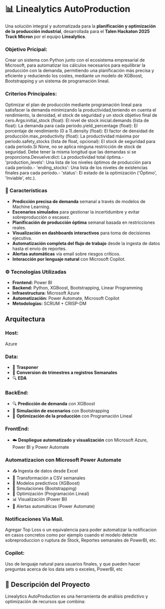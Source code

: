 # 📊 Linealytics AutoProduction

Una solución integral y automatizada para la **planificación y optimización de la producción industrial**, desarrollada para el **Talen Hackaton 2025 Track Micron** por el equipo **Linealytics**.


### Objetivo Pricipal:

Crear un sistema con Python junto con el ecosistema empresarial de Microsoft, para automatizar los cálculos necesarios para equilibrar la producción con la demanda, permitiendo una planificación más precisa y eficiente y reduciendo los costes, mediante un modelo de XGBoost, Bootstrapping y un sistema de programación lineal.


###  Criterios Principales:

Optimizar el plan de producción mediante programación lineal para satisfacer la demanda minimizando la productividad,teniendo en cuenta el rendimiento, la densidad, el stock de seguridad y un stock objetivo final de cero.Args:initial_stock (float): El nivel de stock inicial.demands (lista de float): La demanda para cada periodo.yield_percentage (float): El porcentaje de rendimiento (0 a 1).density (float): El factor de densidad de producción.max_productivity (float): La productividad máxima por periodo.safety_stocks (lista de float, opcional): El stock de seguridad para cada periodo.Si None, no se aplica ninguna restricción de stock de seguridad.  Debe tener la misma longitud que las demandas si se proporciona.Devuelve:dict: La productividad total óptima.- 'production_levels': Una lista de los niveles óptimos de producción para cada período.- 'ending_stocks': Una lista de los niveles de existencias finales para cada período.- 'status': El estado de la optimización ('Óptimo', 'Inviable', etc.).


### 🚀 Características

- **Predicción precisa de demanda** semanal a través de modelos de Machine Learning.
- **Escenarios simulados** para gestionar la incertidumbre y evitar sobreproducción o escasez.
- **Planificación de producción óptima** semanal basada en restricciones reales.
- **Visualización en dashboards interactivos** para toma de decisiones ejecutiva.
- **Automatización completa del flujo de trabajo** desde la ingesta de datos hasta el envío de reportes.
- **Alertas automáticas** vía email sobre riesgos críticos.
- **Interacción por lenguaje natural** con Microsoft Copilot.


### ⚙️ Tecnologías Utilizadas

- **Frontend:** Power BI
- **Backend:** Python, XGBoost, Bootstrapping, Linear Programming
- **Infraestructura:** Microsoft Azure
- **Automatización:** Power Automate, Microsoft Copilot
- **Metodologías:** SCRUM + CRISP-DM



## Arquitectura


### Host:

Azure


### Data:

- 🎲 **Trasponer** 
- 🧮 **Conversion de trimestres a registros Semanales** 
- 🔍 **EDA**


### BackEnd:

- 🔍 **Predicción de demanda** con XGBoost
- 🎲 **Simulación de escenarios** con Bootstrapping
- 🧮 **Optimización de la producción** con Programación Lineal


### FrontEnd:

- ☁️ **Despliegue automatizado y visualización** con Microsoft Azure, Power BI y Power Automate


### Automatizacion con Microsoft Power Automate

- 📥 Ingesta de datos desde Excel
- 🔧 Transformación a CSV semanales
- 🤖 Modelos predictivos (XGBoost)
- 🎲 Simulaciones (Bootstrapping)
- 🧮 Optimización (Programación Lineal)
- 📊 Visualización (Power BI)
- 📧 Alertas automáticas (Power Automate)



### Notificaciones Via Mail.
Agregar Top Loss o un equivalencia para poder automatizar la notificacion en casos concretos como por ejemplo cuando el modelo detecte sobreproduccion o ruptura de Stock, Reportes semanales de PowerBI, etc. 


### Copilot:

Uso de lenguaje natural para usuarios finales, y que pueden hacer preguntas acerca de los data sets o exceles, PowerBI, etc


## 🧠 Descripción del Proyecto

Linealytics AutoProduction es una herramienta de análisis predictivo y optimización de recursos que combina:


